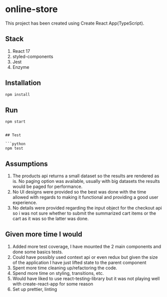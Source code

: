 # online-store

This project has been created using Create React App(TypeScript).

## Stack

1. React 17
2. styled-components
3. Jest
4. Enzyme

## Installation

```bash
npm install
```

## Run

```python
npm start
```

````

## Test

```python
npm test
````

## Assumptions

1. The products api returns a small dataset so the results are rendered as is. No paging option was available, usually with big datasets the results would be paged for performance.
2. No UI designs were provided so the best was done with the time allowed with regards to making it functional and providing a good user experience.
3. No details were provided regarding the input object for the checkout api so i was not sure whether to submit the summarized cart items or the cart as it was so the latter was done.

## Given more time I would

1. Added more test coverage, I have mounted the 2 main components and done some basics tests.
2. Could have possibly used context api or even redux but given the size of the application I have just lifted state to the parent component
3. Spent more time cleaning up/refactoring the code.
4. Spend more time on styling, transitions, etc.
5. Would have liked to use react-testing-library but it was not playing well with create-react-app for some reason
6. Set up prettier, linting
